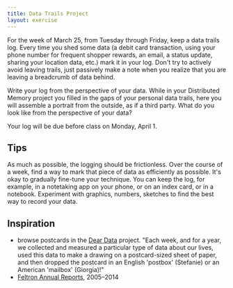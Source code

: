 ```yaml
---
title: Data Trails Project
layout: exercise
---
```


<!--
-->

For the week of March 25, from Tuesday through Friday, keep a data trails log. Every time you shed some data (a debit card transaction, using your phone number for frequent shopper rewards, an email, a status update, sharing your location data, etc.) mark it in your log. Don't try to actively avoid leaving trails, just passively make a note when you realize that you are leaving a breadcrumb of data behind.

Write your log from the perspective of your data. While in your Distributed Memory project you filled in the gaps of your personal data trails, here you will assemble a portrait from the outside, as if a third party. What do you look like from the perspective of your data?

Your log will be due before class on Monday, April 1.

## Tips

As much as possible, the logging should be frictionless. Over the course of a week, find a way to mark that piece of data as efficiently as possible. It's okay to gradually fine-tune your technique. You can keep the log, for example, in a notetaking app on your phone, or on an index card, or in a notebook. Experiment with graphics, numbers, sketches to find the best way to record your data.

## Inspiration

- browse postcards in the [Dear Data](https://www.dear-data.com/theproject) project. "Each week, and for a year, we collected and measured a particular type of data about our lives, used this data to make a drawing on a postcard-sized sheet of paper, and then dropped the postcard in an English 'postbox' (Stefanie) or an American 'mailbox' (Giorgia)!"
- [Feltron Annual Reports](http://feltron.com/index.html), 2005–2014
